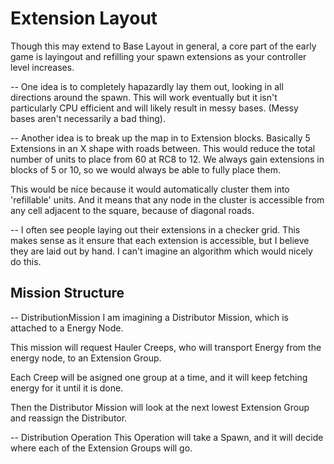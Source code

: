 # Extension Layout

Though this may extend to Base Layout in general, a core part of the early game is layingout and refilling your spawn extensions as your controller level increases.

--
One idea is to completely hapazardly lay them out, looking in all directions around the spawn. This will work eventually but it isn't particularly CPU efficient and will likely result in messy bases. (Messy bases aren't necessarily a bad thing).

--
Another idea is to break up the map in to Extension blocks. Basically 5 Extensions in an X shape with roads between. This would reduce the total number of units to place from 60 at RC8 to 12. We always gain extensions in blocks of 5 or 10, so we would always be able to fully place them.

This would be nice because it would automatically cluster them into 'refillable' units. And it means that any node in the cluster is accessible from any cell adjacent to the square, because of diagonal roads.

-- I often see people laying out their extensions in a checker grid. This makes sense as it ensure that each extension is accessible, but I believe they are laid out by hand. I can't imagine an algorithm which would nicely do this.


## Mission Structure

-- DistributionMission
I am imagining a Distributor Mission, which is attached to a Energy Node.

This mission will request Hauler Creeps, who will transport Energy from the energy node, to an Extension Group.

Each Creep will be asigned one group at a time, and it will keep fetching energy for it until it is done.

Then the Distributor Mission will look at the next lowest Extension Group and reassign the Distributor.

-- Distribution Operation
This Operation will take a Spawn, and it will decide where each of the Extension Groups will go.
